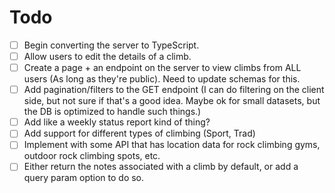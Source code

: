 # Todo

- [ ] Begin converting the server to TypeScript.
- [ ] Allow users to edit the details of a climb.
- [ ] Create a page + an endpoint on the server to view climbs from ALL users (As long as they're public). Need to update schemas for this.
- [ ] Add pagination/filters to the GET endpoint (I can do filtering on the client side, but not sure if that's a good idea. Maybe ok for small datasets, but the DB is optimized to handle such things.)
- [ ] Add like a weekly status report kind of thing?
- [ ] Add support for different types of climbing (Sport, Trad)
- [ ] Implement with some API that has location data for rock climbing gyms, outdoor rock climbing spots, etc.
- [ ] Either return the notes associated with a climb by default, or add a query param option to do so.
